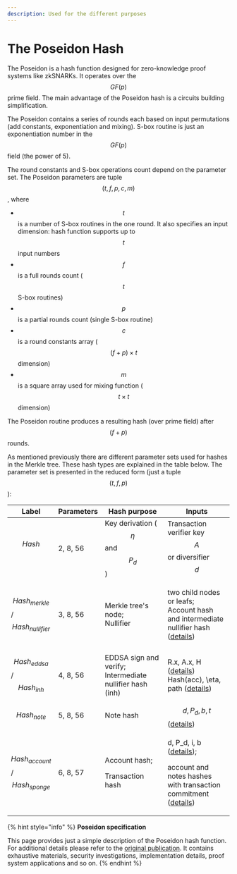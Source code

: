 ```yaml
---
description: Used for the different purposes
---
```


# The Poseidon Hash

The Poseidon is a hash function designed for zero-knowledge proof systems like zkSNARKs. It operates over the $$GF(p)$$ prime field. The main advantage of the Poseidon hash is a circuits building simplification.

The Poseidon contains a series of rounds each based on input permutations (add constants, exponentiation and mixing). S-box routine is just an exponentiation number in the $$GF(p)$$ field (the power of 5).

The round constants and S-box operations count depend on the parameter set. The Poseidon parameters are tuple $$(t, f, p, c, m)$$, where

* $$t$$ is  a number of S-box routines in the one round. It also specifies an input dimension: hash function supports up to $$t$$ input numbers
* $$f$$ is a full rounds count ($$t$$ S-box routines)
* $$p$$ is a partial rounds count (single S-box routine)
* $$c$$ is a round constants array ($$(f+p) \times t$$ dimension)
* $$m$$ is a square array used for mixing function ($$t \times t$$ dimension)

The Poseidon routine produces a resulting hash (over prime field) after $$(f+p)$$ rounds.

As mentioned previously there are different parameter sets used for hashes in the Merkle tree. These hash types are explained in the table below. The parameter set is presented in the reduced form (just a tuple$$(t, f, p)$$):&#x20;

| Label                                   | Parameters | Hash purpose                                              | Inputs                                                                                                                                                                                                                                                                                                  |
| --------------------------------------- | ---------- | --------------------------------------------------------- | ------------------------------------------------------------------------------------------------------------------------------------------------------------------------------------------------------------------------------------------------------------------------------------------------------- |
| $$Hash$$​                               | 2, 8, 56   | Key derivation ($$\eta$$ and $$P_d$$)                     | Transaction verifier key$$A$$ or diversifier $$d$$                                                                                                                                                                                                                                                      |
| $$Hash_{merkle}$$/ $$Hash_{nullifier}$$ | 3, 8, 56   | <p>Merkle tree's node;<br>Nullifier</p>                   | <p>two child nodes or leafs;<br>Account hash and intermediate nullifier hash (<a href="../transaction-overview/the-nullifiers.md">details</a>)</p>                                                                                                                                                      |
| $$Hash_{eddsa}$$/$$Hash_{inh}$$         | 4, 8, 56   | EDDSA sign and verify;  Intermediate nullifier hash (inh) | <p><span class="math">R.x, A.x, H</span>​ (<a href="../transaction-overview/signing-a-transaction.md#signing">details</a>)<br><span class="math">Hash(acc)</span>, <span class="math">\eta</span>, <span class="math">path</span> (<a href="../transaction-overview/the-nullifiers.md">details</a>)</p> |
| $$Hash_{note}$$                         | 5, 8, 56   | Note hash                                                 | $$d, P_d, b, t$$ ([details](../account-and-notes/notes.md))                                                                                                                                                                                                                                             |
| $$Hash_{account}$$/$$Hash_{sponge}$$    | 6, 8, 57   | <p>Account hash;</p><p>Transaction hash</p>               | <p><span class="math">d, P_d, i, b</span> (<a href="../account-and-notes/accounts.md">details</a>)​;</p><p>account and notes hashes with transaction commitment (<a href="../transaction-overview/signing-a-transaction.md#transaction-hashing">details</a>)</p>                                        |

{% hint style="info" %}
**Poseidon specification**

This page provides just a simple description of the Poseidon hash function. For additional details please refer to the [original publication](https://eprint.iacr.org/2019/458.pdf). It contains exhaustive materials, security investigations, implementation details, proof system applications and so on.
{% endhint %}
